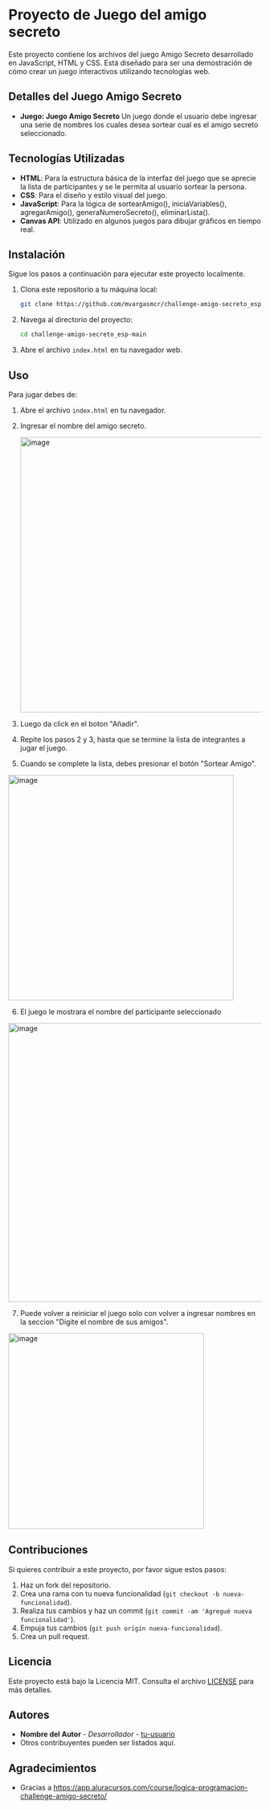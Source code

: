 # Proyecto de Juego del amigo secreto 

Este proyecto contiene los archivos del juego Amigo Secreto desarrollado en JavaScript, HTML y CSS. Está diseñado para ser una demostración de cómo crear un juego interactivos utilizando tecnologías web.

## Detalles del Juego Amigo Secreto

- **Juego: Juego Amigo Secreto**
  Un juego donde el usuario debe ingresar una serie de nombres los cuales desea sortear cual es el amigo secreto seleccionado.

## Tecnologías Utilizadas

- **HTML**: Para la estructura básica de la interfaz del juego que se aprecie la lista de participantes y se le permita al usuario sortear la persona.
- **CSS**: Para el diseño y estilo visual del juego.
- **JavaScript**: Para la lógica de sortearAmigo(), iniciaVariables(), agregarAmigo(), generaNumeroSecreto(), eliminarLista().
- **Canvas API**: Utilizado en algunos juegos para dibujar gráficos en tiempo real.

## Instalación

Sigue los pasos a continuación para ejecutar este proyecto localmente.

1. Clona este repositorio a tu máquina local:

    ```bash
    git clone https://github.com/mvargasmcr/challenge-amigo-secreto_esp-main.git
    ```

2. Navega al directorio del proyecto:

    ```bash
    cd challenge-amigo-secreto_esp-main
    ```

3. Abre el archivo `index.html` en tu navegador web.

## Uso

Para jugar debes de:

1. Abre el archivo `index.html` en tu navegador.
2. Ingresar el nombre del amigo secreto.
   
   <img width="547" alt="image" src="https://github.com/user-attachments/assets/b59651fb-e95c-4168-8424-f3677e3ab49f" />

3. Luego da click en el boton "Añadir".
4. Repite los pasos 2 y 3, hasta que se termine la lista de integrantes a jugar el juego.
5. Cuando se complete la lista, debes presionar el botón "Sortear Amigo".

<img width="448" alt="image" src="https://github.com/user-attachments/assets/5fc1c047-4876-4bab-9d09-bc3f41d3c58c" />

6. El juego le mostrara el nombre del participante seleccionado

<img width="554" alt="image" src="https://github.com/user-attachments/assets/795e5f28-0aeb-4389-ac87-59f3e88a9e2a" />

7. Puede volver a reiniciar el juego solo con volver a ingresar nombres en la seccion "Digite el nombre de sus amigos".

<img width="389" alt="image" src="https://github.com/user-attachments/assets/70855d2a-83a6-4d52-a800-fa60f5c23f68" />

## Contribuciones

Si quieres contribuir a este proyecto, por favor sigue estos pasos:

1. Haz un fork del repositorio.
2. Crea una rama con tu nueva funcionalidad (`git checkout -b nueva-funcionalidad`).
3. Realiza tus cambios y haz un commit (`git commit -am 'Agregué nueva funcionalidad'`).
4. Empuja tus cambios (`git push origin nueva-funcionalidad`).
5. Crea un pull request.

## Licencia

Este proyecto está bajo la Licencia MIT. Consulta el archivo [LICENSE](LICENSE) para más detalles.

## Autores

- **Nombre del Autor** - *Desarrollador* - [tu-usuario](https://github.com/mvargasmcr)
- Otros contribuyentes pueden ser listados aquí.

## Agradecimientos

- Gracias a https://app.aluracursos.com/course/logica-programacion-challenge-amigo-secreto/


